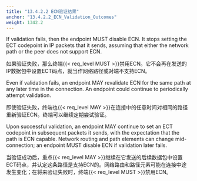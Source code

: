 ```yaml
---
title: "13.4.2.2 ECN验证结果"
anchor: "13.4.2.2_ECN_Validation_Outcomes"
weight: 1342.2
---
```


If validation fails, then the endpoint MUST disable ECN. It stops setting the ECT codepoint in IP packets that it sends, assuming that either the network path or the peer does not support ECN.

如果验证失败，那么终端{{< req_level MUST >}}禁用ECN。它不会再在发送的IP数据包中设置ECT码点，就当作网络路径或对端不支持ECN。

Even if validation fails, an endpoint MAY revalidate ECN for the same path at any later time in the connection. An endpoint could continue to periodically attempt validation.

即使验证失败，终端也{{< req_level MAY >}}在连接中的任意时间对相同的路径重新验证ECN。终端可以继续定期尝试验证。

Upon successful validation, an endpoint MAY continue to set an ECT codepoint in subsequent packets it sends, with the expectation that the path is ECN capable. Network routing and path elements can change mid-connection; an endpoint MUST disable ECN if validation later fails.

当验证成功后，重点{{< req_level MAY >}}继续在它发送的后续数据包中设置ECT码点，并认定这条路径是支持ECN的。网络路由和路径元素可能在连接中途发生变化；在将来验证失败时，终端{{< req_level MUST >}}禁用ECN。
